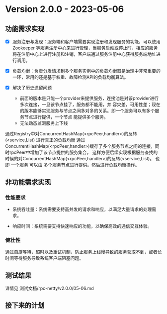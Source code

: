 # Version 2.0.0 - 2023-05-06

## 功能需求实现


- [x] 服务注册与发现：服务端和客户端需要实现注册和发现服务的功能，可以使用 Zookeeper 等服务注册中心来进行管理，当服务启动或停止时，相应的服务将在注册中心上进行注册和注销，客户端通过服务注册中心获得服务端地址进行调用。

- [x] 负载均衡：负责分发请求到多个服务实例中的负载均衡器是治理中非常重要的一环，常用的还是基于权重、故障检测API的负载均衡算法。

- [x] 解决了历史遗留问题
  - 前面的版本是只能一个provider来提供服务，连接池是对该provider进行多次连接，一旦该节点挂了，服务都不能用，并
  容灾差，可用性差；现在的版本能够实现服务与节点之间多对多的关系。即一个服务可以有多个服务节点进行提供，一个节点
  能提供多个服务。
  - 无法动态监测服务上下线


通过Registry中对ConcurrentHashMap(<rpcPeer,handler>)的反转(<service,List<rpcPeer>) 进行真正的负载均衡
通过ConcurrentHashMap(<rpcPeer,handler>)缓存了多个服务节点之间的连接，同时rpcPeer中增加了该节点提供的服务集合，
   这样方便后续实现根据服务查找的时候的对ConcurrentHashMap(<rpcPeer,handler>)的反转(<service,List<rpcPeer>)。
   也即   一个服务 可以由 多个服务节点进行提供。然后进行负载均衡操作。

## 非功能需求实现

### 性能要求

- 系统吞吐量：系统需要支持高并发的请求和响应，以满足大量请求的处理需求。

- 响应时间：系统需要支持快速响应的功能，以确保高效的通信交互体验。

### 健壮性

通过自旋等待，超时以及重试机制，防止服务上线慢导致的服务获取不到，或者长时间等待服务导致系统客户端阻塞问题。

## 测试结果

详情见 测试文档/rpc-netty/v2.0.0/05-06.md

## 接下来的计划


